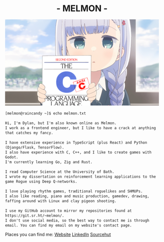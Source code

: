 <h1 align="center">- MELMON -</h1>

![Aharen holding The C Programming Language by K&R](./assets/Aharen_Reina_Holding_C_Programming_Language.png)
```
[melmon@raincandy ~]$ echo melmon.txt

Hi, I'm Dylan, but I'm also known online as Melmon.
I work as a frontend engineer, but I like to have a crack at anything that catches my fancy.

I have extensive experience in TypeScript (plus React) and Python (Django/Flask, TensorFlow).
I also have experience with C, C++, and I like to create games with Godot.
I'm currently learning Go, Zig and Rust.

I read Computer Science at the University of Bath.
I wrote my dissertation on reinforcement learning applications to the game Rogue using Deep Q-networks.

I love playing rhythm games, traditional roguelikes and SHMUPs.
I also like reading, piano and music production, gamedev, drawing, faffing around with Linux and clay pigeon shooting.

I use my GitHub account to mirror my repositories found at https://git.sr.ht/~melmon/.
I don't use social media, so the best way to contact me is through email. You can find my email on my website's contact page.
```

<p>Places you can find me:
  <a href="https://melmon.dev/">Website</a>
  <a href="https://www.linkedin.com/in/dylan-drescher/">LinkedIn</a>
  <a href="https://git.sr.ht/~melmon/">Sourcehut</a>
</p>

